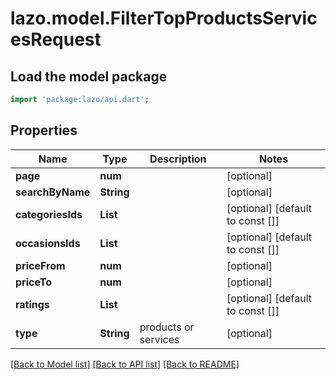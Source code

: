 # lazo.model.FilterTopProductsServicesRequest

## Load the model package
```dart
import 'package:lazo/api.dart';
```

## Properties
Name | Type | Description | Notes
------------ | ------------- | ------------- | -------------
**page** | **num** |  | [optional] 
**searchByName** | **String** |  | [optional] 
**categoriesIds** | **List<num>** |  | [optional] [default to const []]
**occasionsIds** | **List<num>** |  | [optional] [default to const []]
**priceFrom** | **num** |  | [optional] 
**priceTo** | **num** |  | [optional] 
**ratings** | **List<String>** |  | [optional] [default to const []]
**type** | **String** | products or services | [optional] 

[[Back to Model list]](../README.md#documentation-for-models) [[Back to API list]](../README.md#documentation-for-api-endpoints) [[Back to README]](../README.md)



